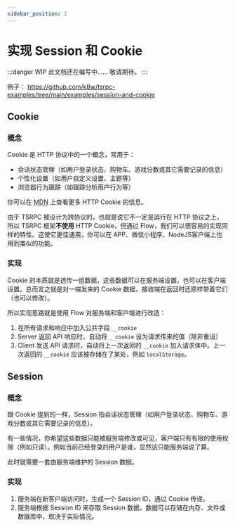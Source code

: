 ```yaml
---
sidebar_position: 2
---
```


# 实现 Session 和 Cookie

:::danger WIP
此文档还在编写中…… 敬请期待。
:::

例子：
https://github.com/k8w/tsrpc-examples/tree/main/examples/session-and-cookie

## Cookie

### 概念

Cookie 是 HTTP 协议中的一个概念，常用于：
- 会话状态管理（如用户登录状态、购物车、游戏分数或其它需要记录的信息）
- 个性化设置（如用户自定义设置、主题等）
- 浏览器行为跟踪（如跟踪分析用户行为等）

你可以在 [MDN](https://developer.mozilla.org/docs/Web/HTTP/Cookies) 上查看更多 HTTP Cookie 的信息。

由于 TSRPC 被设计为跨协议的，也就是说它不一定是运行在 HTTP 协议之上，所以 TSRPC 框架**不使用** HTTP Cookie，但通过 Flow，我们可以很容易的实现同样的特性。这使它更佳通用，你可以在 APP、微信小程序、NodeJS客户端上也用到类似的功能。

### 实现

Cookie 的本质就是透传一组数据，这些数据可以在服务端设置，也可以在客户端设置。总而言之就是对一端发来的 Cookie 数据，接收端在返回时还原样带着它们（也可以修改）。

所以实现思路就是使用 Flow 对服务端和客户端进行改造：
1. 在所有请求和响应中加入公共字段 `__cookie`
2. Server 返回 API 响应时，自动将 `__cookie` 设为请求传来的值（除非重设）
3. Client 发送 API 请求时，自动将上一次返回的 `__cookie` 加入请求体中。上一次返回的 `__cookie` 应该被存储在了某处，例如 `localStorage`。

## Session

### 概念

跟 Cookie 提到的一样，Session 指会话状态管理（如用户登录状态、购物车、游戏分数或其它需要记录的信息）。

有一些情况，你希望这些数据只能被服务端修改或可见，客户端只有有限的使用权限（例如只读）。例如当前已经登录的用户是谁，显然这只能服务端说了算。

此时就需要一套由服务端维护的 Session 数据。

### 实现

1. 服务端在新客户端访问时，生成一个 Session ID，通过 Cookie 传递。
2. 服务端根据 Session ID 来存取 Session 数据，数据可以存储在内存、文件或数据库中，取决于实际情况。